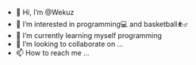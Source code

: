 - 👋 Hi, I’m @Wekuz
- 👀 I’m interested in programming💻 and basketball⛹️‍♂️
- 🌱 I’m currently learning myself programming
- 💞️ I’m looking to collaborate on ...
- 📫 How to reach me ...

<!---
Wekuz/Wekuz is a ✨ special ✨ repository because its `README.md` (this file) appears on your GitHub profile.
You can click the Preview link to take a look at your changes.
--->
